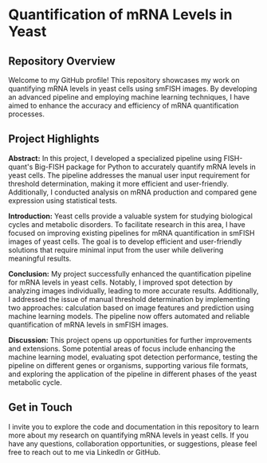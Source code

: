 # Quantification of mRNA Levels in Yeast

## Repository Overview
Welcome to my GitHub profile! This repository showcases my work on quantifying mRNA levels in yeast cells using smFISH images. By developing an advanced pipeline and employing machine learning techniques, I have aimed to enhance the accuracy and efficiency of mRNA quantification processes.

## Project Highlights
**Abstract:** In this project, I developed a specialized pipeline using FISH-quant's Big-FISH package for Python to accurately quantify mRNA levels in yeast cells. The pipeline addresses the manual user input requirement for threshold determination, making it more efficient and user-friendly. Additionally, I conducted analysis on mRNA production and compared gene expression using statistical tests.

**Introduction:** Yeast cells provide a valuable system for studying biological cycles and metabolic disorders. To facilitate research in this area, I have focused on improving existing pipelines for mRNA quantification in smFISH images of yeast cells. The goal is to develop efficient and user-friendly solutions that require minimal input from the user while delivering meaningful results.

**Conclusion:** My project successfully enhanced the quantification pipeline for mRNA levels in yeast cells. Notably, I improved spot detection by analyzing images individually, leading to more accurate results. Additionally, I addressed the issue of manual threshold determination by implementing two approaches: calculation based on image features and prediction using machine learning models. The pipeline now offers automated and reliable quantification of mRNA levels in smFISH images.

**Discussion:** This project opens up opportunities for further improvements and extensions. Some potential areas of focus include enhancing the machine learning model, evaluating spot detection performance, testing the pipeline on different genes or organisms, supporting various file formats, and exploring the application of the pipeline in different phases of the yeast metabolic cycle.

## Get in Touch
I invite you to explore the code and documentation in this repository to learn more about my research on quantifying mRNA levels in yeast cells. If you have any questions, collaboration opportunities, or suggestions, please feel free to reach out to me via LinkedIn or GitHub.


